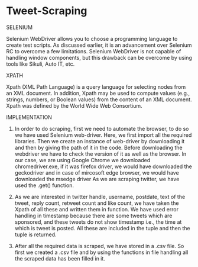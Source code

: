 # Tweet-Scraping
SELENIUM

Selenium WebDriver allows you to choose a programming language to create test scripts. As discussed earlier, it is an advancement over Selenium RC to overcome a few limitations. Selenium WebDriver is not capable of handling window components, but this drawback can be overcome by using tools like Sikuli, Auto IT, etc.

XPATH

Xpath (XML Path Language) is a query language for selecting nodes from an XML document. In addition, Xpath may be used to compute values (e.g., strings, numbers, or Boolean values) from the content of an XML document. Xpath was defined by the World Wide Web Consortium.

IMPLEMENTATION

1.	In order to do scraping, first we need to automate the browser, to do so we have used Selenium web-driver. Here, we first import all the required libraries. Then we create an instance of web-driver by downloading it and then by giving the path of it in the code. Before downloading the webdriver we have to check the version of it as well as the browser. In our case, we are using Google Chrome we downloaded chromedriver.exe, if it was firefox driver, we would have downloaded the geckodriver and in case of mircosoft edge browser, we would have downloaded the msedge driver As we are scraping twitter, we have used the .get() function. 

2.	As we are interested in twitter handle, username, postdate, text of the tweet, reply count, retweet count and like count, we have taken the Xpath of all these and written them in function. We have used error handling in timestamp because there are some tweets which are sponsored, and these tweets do not show timestamp i.e., the time at which is tweet is posted. All these are included in the tuple and then the tuple is returned.

3.	After all the required data is scraped, we have stored in a .csv file. So first we created a .csv file and by using the functions in file handling all the scraped data has been filled in it.



